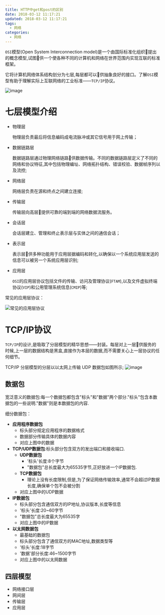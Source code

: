 ```yaml
---
title: HTTP中get和post的区别
date: 2018-03-12 11:17:21
updated: 2018-03-12 11:17:21
tags:
  - 网络
categories: 
  - 网络
---
```


`OSI`模型(Open System Interconnection model)是一个由国际标准化组织􏰁提出的概念模型,试图􏰁供一个使各种不同的计算机和网络在世界范围内实现互联的标准框架。

它将计算机网络体系结构划分为七层,每层都可以􏰁供抽象良好的接口。了解`OSI`模型有助于理解实际上互联网络的工业标准——`TCP/IP`协议。

<!-- more -->

![image](https://upload-images.jianshu.io/upload_images/1156719-afc57efbe98be4f6.png?imageMogr2/auto-orient/strip%7CimageView2/2/w/557)

# 七层模型介绍
- 物理层

    物理层负责最后将信息编码成电流脉冲或其它信号用于网上传输；

- 数据链路层

    数据链路层通过物理网络链路􏰁供数据传输。不同的数据链路层定义了不同的网络和协议特征,其中包括物理编址、网络拓扑结构、错误校验、数据帧序列以及流控;

- 网络层

    网络层负责在源和终点之间建立连接;

- 传输层

    传输层向高层􏰁提供可靠的端到端的网络数据流服务。

- 会话层

    会话层建立、管理和终止表示层与实体之间的通信会话；

- 表示层

    表示层􏰁供多种功能用于应用层据编码和转化,以确保以一个系统应用层发送的信息可以被另一个系统应用层识别;

- 应用层

    `OSI`的应用层协议包括文件的传输、访问及管理协议(`FTAM`),以及文件虚拟终端协议(`VIP`)和公用管理系统信息(`CMIP`)等;

常见的应用层协议：

![常见的应用层协议](https://upload-images.jianshu.io/upload_images/1156719-0c6704aa11ae4908.png?imageMogr2/auto-orient/strip%7CimageView2/2/w/445)

# TCP/IP协议
`TCP/IP`的设计,是吸取了分层模型的精华思想——封装。每层对上一层􏰁供服务的时候,上一层的数据结构是黑盒,直接作为本层的数据,而不需要关心上一层协议的任何细节。

TCP/IP 分层模型的分层以以太网上传输 UDP 数据包如图所示;
![image](https://upload-images.jianshu.io/upload_images/1156719-d9684a2e160f62ad.png?imageMogr2/auto-orient/strip%7CimageView2/2/w/700)

## 数据包
宽泛意义的数据包:每一个数据包都包含"标头"和"数据"两个部分."标头"包含本数据包的一些说明."数据"则是本数据包的内容.

细分数据包：
- **应用程序数据包**
    - 标头部分规定应用程序的数据格式
    - 数据部分传输具体的数据内容
    - 对应上图中的数据
- **TCP/UDP数据包**:标头部分包含双方的发出端口和接收端口.
    - **UDP数据包**
        - '标头'长度:8个字节
        - "数据包"总长度最大为65535字节,正好放进一个IP数据包. 
    - **TCP数据包**
        - 理论上没有长度限制,但是,为了保证网络传输效率,通常不会超过IP数据长度,确保单个包不会被分割
    - 对应上图中的UDP数据
- **IP数据包**
    - 标头部分包含通信双方的IP地址,协议版本,长度等信息
    - '标头'长度:20~60字节
    - "数据包"总长度最大为65535字
    - 对应上图中的IP数据
- **以太网数据包**
    - 最基础的数据包
    - 标头部分包含了通信双方的MAC地址,数据类型等
    - '标头'长度:18字节
    - '数据'部分长度:46~1500字节
    - 对应上图中的以太网数据

## 四层模型
- 网络接口层
- 网间层
- 传输层
- 应用层